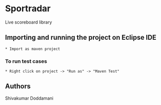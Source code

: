 # Sportradar
Live scoreboard library

## Importing and running the project on Eclipse IDE
    * Import as maven project

### To run test cases
    * Right click on project -> "Run as" -> "Maven Test"

## Authors
Shivakumar Doddamani
